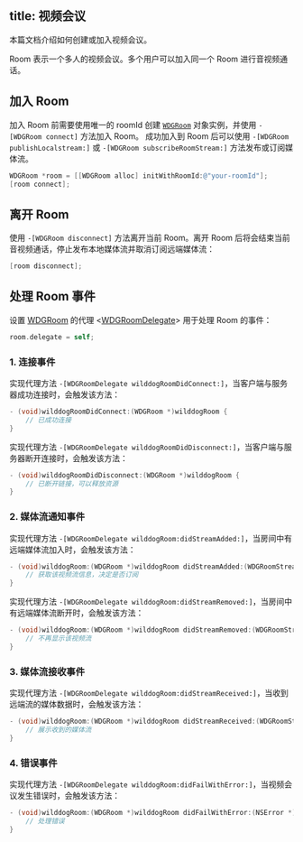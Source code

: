 title: 视频会议
---

本篇文档介绍如何创建或加入视频会议。

Room 表示一个多人的视频会议。多个用户可以加入同一个 Room 进行音视频通话。


## 加入 Room

加入 Room 前需要使用唯一的 roomId 创建 [`WDGRoom`](placeholder) 对象实例，并使用 `-[WDGRoom connect]` 方法加入 Room。
成功加入到 Room 后可以使用 `-[WDGRoom publishLocalstream:]` 或 `-[WDGRoom subscribeRoomStream:]` 方法发布或订阅媒体流。

```objectivec
WDGRoom *room = [[WDGRoom alloc] initWithRoomId:@"your-roomId"];
[room connect];
```

## 离开 Room

使用 `-[WDGRoom disconnect]` 方法离开当前 Room。离开 Room 后将会结束当前音视频通话，停止发布本地媒体流并取消订阅远端媒体流：

```objectivec
[room disconnect];
```


## 处理 Room 事件

设置 [WDGRoom](placeholder) 的代理 <[WDGRoomDelegate](placeholder)> 用于处理 Room 的事件：

```objectivec
room.delegate = self;
```

### 1. 连接事件

实现代理方法 `-[WDGRoomDelegate wilddogRoomDidConnect:]`，当客户端与服务器成功连接时，会触发该方法：

```objectivec
- (void)wilddogRoomDidConnect:(WDGRoom *)wilddogRoom {
    // 已成功连接
}
```

实现代理方法 `-[WDGRoomDelegate wilddogRoomDidDisconnect:]`，当客户端与服务器断开连接时，会触发该方法：

```objectivec
- (void)wilddogRoomDidDisconnect:(WDGRoom *)wilddogRoom {
    // 已断开链接，可以释放资源
}
```

### 2. 媒体流通知事件

实现代理方法 `-[WDGRoomDelegate wilddogRoom:didStreamAdded:]`，当房间中有远端媒体流加入时，会触发该方法：

```objectivec
- (void)wilddogRoom:(WDGRoom *)wilddogRoom didStreamAdded:(WDGRoomStream *)roomStream {
    // 获取该视频流信息，决定是否订阅
}
```

实现代理方法 `-[WDGRoomDelegate wilddogRoom:didStreamRemoved:]`，当房间中有远端媒体流断开时，会触发该方法：

```objectivec
- (void)wilddogRoom:(WDGRoom *)wilddogRoom didStreamRemoved:(WDGRoomStream *)roomStream {
    // 不再显示该视频流
}
```

### 3. 媒体流接收事件

实现代理方法 `-[WDGRoomDelegate wilddogRoom:didStreamReceived:]`，当收到远端流的媒体数据时，会触发该方法：

```objectivec
- (void)wilddogRoom:(WDGRoom *)wilddogRoom didStreamReceived:(WDGRoomStream *)roomStream {
    // 展示收到的媒体流
}
```

### 4. 错误事件

实现代理方法 `-[WDGRoomDelegate wilddogRoom:didFailWithError:]`，当视频会议发生错误时，会触发该方法：

```objectivec
- (void)wilddogRoom:(WDGRoom *)wilddogRoom didFailWithError:(NSError *)error {
    // 处理错误
}

```
